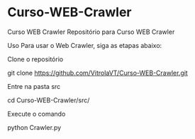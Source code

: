 # Curso-WEB-Crawler
Curso WEB Crawler
Repositório para Curso WEB Crawler


Uso
Para usar o Web Crawler, siga as etapas abaixo:

Clone o repositório

git clone https://github.com/VitrolaVT/Curso-WEB-Crawler.git

Entre na pasta src

cd Curso-WEB-Crawler/src/

Execute o comando

 python Crawler.py
